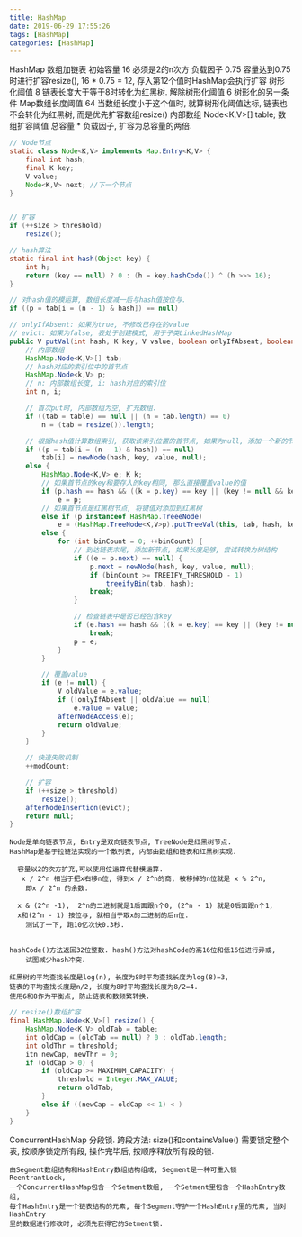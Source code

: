 ```yaml
---
title: HashMap
date: 2019-06-29 17:55:26
tags: [HashMap]
categories: [HashMap]
---
```


HashMap
   数组加链表
     初始容量 16            必须是2的n次方
     负载因子 0.75          容量达到0.75时进行扩容resize(), 16 * 0.75 = 12, 存入第12个值时HashMap会执行扩容
     树形化阈值 8           链表长度大于等于8时转化为红黑树.
     解除树形化阈值 6
     树形化的另一条件 Map数组长度阈值 64    当数组长度小于这个值时, 就算树形化阈值达标, 链表也不会转化为红黑树, 而是优先扩容数组resize()
     内部数组 Node<K,V>[] table;
     数组扩容阈值  总容量 * 负载因子,  扩容为总容量的两倍.

```java
// Node节点
static class Node<K,V> implements Map.Entry<K,V> {
    final int hash;
    final K key;
    V value;
    Node<K,V> next; //下一个节点
}


// 扩容
if (++size > threshold)
    resize();

// hash算法
static final int hash(Object key) {
    int h;
    return (key == null) ? 0 : (h = key.hashCode()) ^ (h >>> 16);
}

// 对hash值的模运算, 数组长度减一后与hash值按位与.
if ((p = tab[i = (n - 1) & hash]) == null)

// onlyIfAbsent: 如果为true, 不修改已存在的value
// evict: 如果为false, 表处于创建模式, 用于子类LinkedHashMap
public V putVal(int hash, K key, V value, boolean onlyIfAbsent, boolean evict) {
    // 内部数组
    HashMap.Node<K,V>[] tab;
    // hash对应的索引位中的首节点
    HashMap.Node<k,V> p;
    // n: 内部数组长度, i: hash对应的索引位
    int n, i;

    // 首次put时, 内部数组为空, 扩充数组.
    if ((tab = table) == null || (n = tab.length) == 0)
        n = (tab = resize()).length;

    // 根据hash值计算数组索引, 获取该索引位置的首节点, 如果为null, 添加一个新的节点
    if ((p = tab[i = (n - 1) & hash]) == null) 
        tab[i] = newNode(hash, key, value, null);
    else {
        HashMap.Node<K,V> e; K k;
        // 如果首节点的key和要存入的key相同, 那么直接覆盖value的值
        if (p.hash == hash && ((k = p.key) == key || (key != null && key.equals(k))))
            e = p;
        // 如果首节点是红黑树节点, 将键值对添加到红黑树
        else if (p instanceof HashMap.TreeeNode) 
            e = (HashMap.TreeNode<K,V>p).putTreeVal(this, tab, hash, key, value);
        else {
            for (int binCount = 0; ++binCount) {
                // 到达链表末尾, 添加新节点, 如果长度足够, 尝试转换为树结构
                if ((e = p.next) == null) {
                    p.next = newNode(hash, key, value, null);
                    if (binCount >= TREEIFY_THRESHOLD - 1)
                        treeifyBin(tab, hash);
                    break;
                }

                // 检查链表中是否已经包含key
                if (e.hash == hash && ((k = e.key) == key || (key != null && key.equals(k))))
                    break;
                p = e;
            }
        }

        // 覆盖value
        if (e != null) {
            V oldValue = e.value;
            if (!onlyIfAbsent || oldValue == null) 
                e.value = value;
            afterNodeAccess(e);
            return oldValue;
        }
    }

    // 快速失败机制
    ++modCount;

    // 扩容
    if (++size > threshold) 
        resize();
    afterNodeInsertion(evict);
    return null;
}


```
    Node是单向链表节点, Entry是双向链表节点, TreeNode是红黑树节点.
    HashMap是基于拉链法实现的一个散列表, 内部由数组和链表和红黑树实现.

      容量以2的次方扩充,可以使用位运算代替模运算.
       x / 2^n 相当于把x右移n位, 得到x / 2^n的商, 被移掉的n位就是 x % 2^n,
        即x / 2^n 的余数.

      x & (2^n -1),  2^n的二进制就是1后面跟n个0, (2^n - 1) 就是0后面跟n个1,
      x和(2^n - 1) 按位与, 就相当于取x的二进制的后n位.
        测试了一下, 跑10亿次快0.3秒.


    hashCode()方法返回32位整数. hash()方法对hashCode的高16位和低16位进行异或,
        试图减少hash冲突.

    红黑树的平均查找长度是log(n), 长度为8时平均查找长度为log(8)=3, 
    链表的平均查找长度是n/2, 长度为8时平均查找长度为8/2=4.
    使用6和8作为平衡点, 防止链表和数频繁转换.

```java
// resize()数组扩容
final HashMap.Node<K,V>[] resize() {
    HashMap.Node<K,V> oldTab = table;
    int oldCap = (oldTab == null) ? 0 : oldTab.length;
    int oldThr = threshold;
    itn newCap, newThr = 0;
    if (oldCap > 0) {
        if (oldCap >= MAXIMUM_CAPACITY) {
            threshold = Integer.MAX_VALUE;
            return oldTab;
        }
        else if ((newCap = oldCap << 1) < )
    }
}
```
   
ConcurrentHashMap
    分段锁.
    跨段方法: size()和containsValue()
        需要锁定整个表, 按顺序锁定所有段, 操作完毕后, 按顺序释放所有段的锁.

    由Segment数组结构和HashEntry数组结构组成, Segment是一种可重入锁ReentrantLock,
    一个ConcurrentHashMap包含一个Setment数组, 一个Setment里包含一个HashEntry数组,
    每个HashEntry是一个链表结构的元素, 每个Segment守护一个HashEntry里的元素, 当对HashEntry
    里的数据进行修改时, 必须先获得它的Setment锁.
